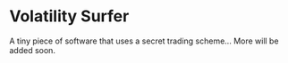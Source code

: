 # Volatility Surfer

A tiny piece of software that uses a secret trading scheme...
More will be added soon.
